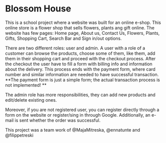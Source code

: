 # Blossom House

This is a school project where a website was built for an online e-shop. This online store is a flower shop that sells flowers, plants ang gift online.
The website has few pages: Home page, About us, Contact Us, Flowers, Plants, Gifts, Shopping Cart, Search Bar and Sign in/out options.

There are two different roles: user and admin. A user with a role of a customer can browse the products, choose some of them, like them, add them in their shopping cart and proceed with the checkout process.
After the checkout the user have to fill a form with billing info and information about the delivery. This process ends with the payment form, where card number and similar information are needed to have successful transaction.
**The payment form is just a simple form; the actual transaction process is not implemented! **

The admin role has more responsibilities, they can add new products and edit/delete existing ones.

Moreover, if you are not registered user, you can register directly through a form on the website or register/sing in through Google.
Additionally, an e-mail is sent whether the order was successful.

This project was a team work of @MajaMitreska, @ennatunte and @filippetreski



